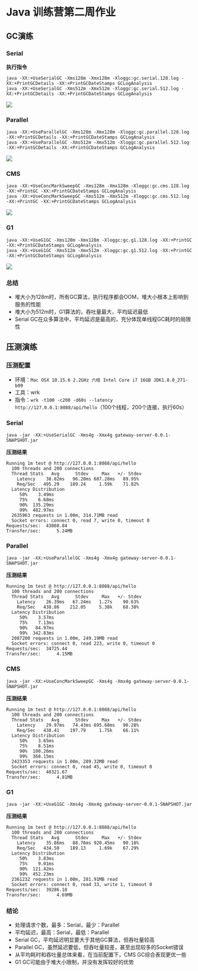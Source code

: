 # Java 训练营第二周作业

## GC演练

### Serial

__执行指令__

```
java -XX:+UseSerialGC -Xms128m -Xmx128m -Xloggc:gc.serial.128.log -XX:+PrintGCDetails -XX:+PrintGCDateStamps GCLogAnalysis
java -XX:+UseSerialGC -Xms512m -Xmx512m -Xloggc:gc.serial.512.log -XX:+PrintGCDetails -XX:+PrintGCDateStamps GCLogAnalysis
```

![](./images/serial_gc_easy.png)

### Parallel

```
java -XX:+UseParallelGC -Xms128m -Xmx128m -Xloggc:gc.parallel.128.log -XX:+PrintGCDetails -XX:+PrintGCDateStamps GCLogAnalysis
java -XX:+UseParallelGC -Xms512m -Xmx512m -Xloggc:gc.parallel.512.log -XX:+PrintGCDetails -XX:+PrintGCDateStamps GCLogAnalysis
```

![](./images/parallel_gc_easy.png)

### CMS

```
java -XX:+UseConcMarkSweepGC -Xms128m -Xmx128m -Xloggc:gc.cms.128.log -XX:+PrintGC -XX:+PrintGCDateStamps GCLogAnalysis
java -XX:+UseConcMarkSweepGC -Xms512m -Xmx512m -Xloggc:gc.cms.512.log -XX:+PrintGC -XX:+PrintGCDateStamps GCLogAnalysis
```

![](./images/cms_gc_easy.png)

### G1

```
java -XX:+UseG1GC -Xms128m -Xmx128m -Xloggc:gc.g1.128.log -XX:+PrintGC -XX:+PrintGCDateStamps GCLogAnalysis
java -XX:+UseG1GC -Xms512m -Xmx512m -Xloggc:gc.g1.512.log -XX:+PrintGC -XX:+PrintGCDateStamps GCLogAnalysis
```

![](./images/g1_gc_easy.png)

### 总结

- 堆大小为128m时，所有GC算法，执行程序都会OOM，堆大小根本上影响到服务的性能
- 堆大小为512m时，G1算法的，吞吐量最大，平均延迟最低
- Serial GC在众多算法中，平均延迟是最高的，充分体现单线程GC耗时的局限性



## 压测演练

### 压测配置

- 环境：`Mac OSX 10.15.6 2.2GHz 六核 Intel Core i7 16GB JDK1.8.0_271-b09`
- 工具：wrk
- 指令：`wrk -t100 -c200 -d60s --latency http://127.0.0.1:8088/api/hello`（100个线程，200个连接，执行60s）

### Serial

```
java -jar -XX:+UseSerialGC -Xms4g -Xmx4g gateway-server-0.0.1-SNAPSHOT.jar
```

__压测结果__

```
Running 1m test @ http://127.0.0.1:8088/api/hello
  100 threads and 200 connections
  Thread Stats   Avg      Stdev     Max   +/- Stdev
    Latency    38.02ms   96.20ms 687.28ms   89.95%
    Req/Sec   495.29    189.24     1.59k    71.82%
  Latency Distribution
     50%    3.49ms
     75%    6.68ms
     90%  135.29ms
     99%  482.97ms
  2635963 requests in 1.00m, 314.71MB read
  Socket errors: connect 0, read 7, write 0, timeout 0
Requests/sec:  43860.84
Transfer/sec:      5.24MB
```

### Parallel

```
java -jar -XX:+UseParallelGC -Xms4g -Xmx4g gateway-server-0.0.1-SNAPSHOT.jar
```

__压测结果__

```
Running 1m test @ http://127.0.0.1:8088/api/hello
  100 threads and 200 connections
  Thread Stats   Avg      Stdev     Max   +/- Stdev
    Latency    26.39ms   67.24ms   1.27s    90.63%
    Req/Sec   438.86    212.05     5.38k    68.38%
  Latency Distribution
     50%    3.57ms
     75%    7.13ms
     90%   84.97ms
     99%  342.83ms
  2087200 requests in 1.00m, 249.19MB read
  Socket errors: connect 0, read 223, write 0, timeout 0
Requests/sec:  34725.44
Transfer/sec:      4.15MB
```

### CMS

```
java -jar -XX:+UseConcMarkSweepGC -Xms4g -Xmx4g gateway-server-0.0.1-SNAPSHOT.jar
```

__压测结果__

```
Running 1m test @ http://127.0.0.1:8088/api/hello
  100 threads and 200 connections
  Thread Stats   Avg      Stdev     Max   +/- Stdev
    Latency    29.97ms   74.43ms 695.68ms   90.28%
    Req/Sec   438.41    197.79     1.75k    66.11%
  Latency Distribution
     50%    3.65ms
     75%    8.51ms
     90%  100.26ms
     99%  368.15ms
  2423353 requests in 1.00m, 289.32MB read
  Socket errors: connect 0, read 45, write 0, timeout 0
Requests/sec:  40321.67
Transfer/sec:      4.81MB
```

### G1

```
java -jar -XX:+UseG1GC -Xms4g -Xmx4g gateway-server-0.0.1-SNAPSHOT.jar
```

__压测结果__

```
Running 1m test @ http://127.0.0.1:8088/api/hello
  100 threads and 200 connections
  Thread Stats   Avg      Stdev     Max   +/- Stdev
    Latency    35.86ms   88.76ms 920.45ms   90.18%
    Req/Sec   434.50    189.13     1.69k    67.29%
  Latency Distribution
     50%    3.83ms
     75%    9.01ms
     90%  121.42ms
     99%  452.23ms
  2361232 requests in 1.00m, 281.91MB read
  Socket errors: connect 0, read 33, write 1, timeout 0
Requests/sec:  39286.18
Transfer/sec:      4.69MB
```

### 结论

- 处理请求个数，最多：Serial，最少：Parallel
- 平均延迟，最高：Serial，最低：Parallel
- Serial GC，平均延迟明显要大于其他GC算法，但吞吐量较高
- Parallel GC，虽然延迟要低，但吞吐量较差，甚至出现较多的Socket错误
- 从平均耗时和吞吐量总体来看，在当前配置下，CMS GC综合表现更优一些
- G1 GC可能由于堆大小限制，并没有发挥较好的优势

